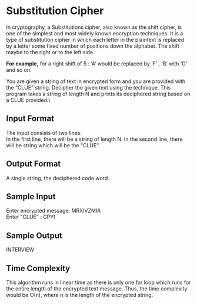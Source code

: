 # **Substitution Cipher**
In cryptography, a Substitutions cipher, also known as the shift cipher, is one of the simplest and most widely known encryption techniques. It is a type of substitution cipher in which each letter in the plaintext is replaced by a letter some fixed number of positions down the alphabet. The shift maybe to the right or to the left side.

**For example,** for a right shift of 5 : ‘A’ would be replaced by ‘F’ , ‘B’ with ‘G’ and so on.

You are given a string of text in encrypted form and you are provided with the “CLUE” string. Decipher the given text using the technique. This program takes a string of length N and prints its deciphered string based on a CLUE provided.\

## **Input Format**
The input consists of two lines.\
In the first line, there will be a string of length N.
In the second line, there will be string which will be the "CLUE".

## **Output Format**
A single string, the deciphered code word.

## **Sample Input**
Enter encrypted message: MRXIVZMIA\
Enter "CLUE" : GPYI
## **Sample Output**
INTERVIEW
## **Time Complexity**
This algorithm runs in linear time as there is only one for loop which runs for the entire length of the encrypted text message. Thus, the time complexity would be O(n), where n is the length of the encrypted string.
